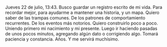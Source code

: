 Jueves 22 de julio, 13:43.
Busco guardar un registro escrito de mi vida. Para recordar mejor, para ayudarme a mantener una historia, y un mapa. Quiero saber de las trampas comunes. De los patrones de comportamiento recurrentes. De los eventos más notorios. Quiero construirlo poco a poco. Uniendo primero mi nacimiento y mi presente. Luego ir haciendo pasadas de unos pocos minutos, agregando algún dato o corrigiendo algo. Tomará paciencia y constancia. Años. Y me servirá muchísimo.